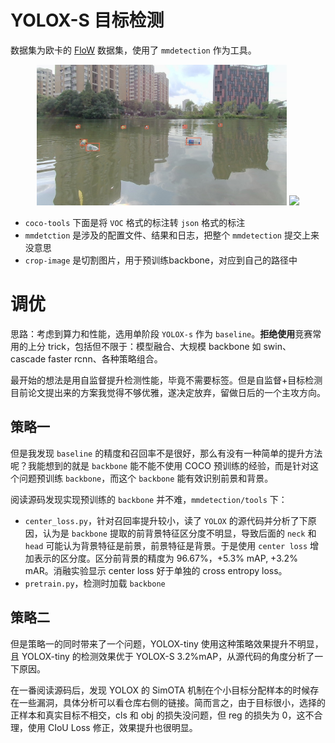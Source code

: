 # YOLOX-S 目标检测

数据集为欧卡的 [FloW](http://www.orca-tech.cn/datasets/FloW/FloW-Img) 数据集，使用了 `mmdetection` 作为工具。

<p align="center">
    <img src="./sample/1.jpg" width="400">
    <img src="./sample/res.gif" width="400">
</p>

- `coco-tools` 下面是将 `VOC` 格式的标注转 `json` 格式的标注
- `mmdetction` 是涉及的配置文件、结果和日志，把整个 `mmdetection` 提交上来没意思
- `crop-image` 是切割图片，用于预训练backbone，对应到自己的路径中

# 调优

思路：考虑到算力和性能，选用单阶段 `YOLOX-s` 作为 `baseline`。**拒绝使用**竞赛常用的上分 trick，包括但不限于：模型融合、大规模 backbone 如 swin、cascade faster rcnn、各种策略组合。

最开始的想法是用自监督提升检测性能，毕竟不需要标签。但是自监督+目标检测目前论文提出来的方案我觉得不够优雅，遂决定放弃，留做日后的一个主攻方向。

## 策略一

但是我发现 `baseline` 的精度和召回率不是很好，那么有没有一种简单的提升方法呢？我能想到的就是 `backbone` 能不能不使用 COCO 预训练的经验，而是针对这个问题预训练 `backbone`，而这个 `backbone` 能有效识别前景和背景。

阅读源码发现实现预训练的 `backbone` 并不难，`mmdetection/tools` 下：

- `center_loss.py`，针对召回率提升较小，读了 `YOLOX` 的源代码并分析了下原因，认为是 `backbone` 提取的前背景特征区分度不明显，导致后面的 `neck` 和 `head` 可能认为背景特征是前景，前景特征是背景。于是使用 `center loss` 增加表示的区分度。区分前背景的精度为 96.67%，+5.3% mAP, +3.2% mAR。消融实验显示 center loss 好于单独的 cross entropy loss。
- `pretrain.py`，检测时加载 `backbone`

## 策略二

但是策略一的同时带来了一个问题，YOLOX-tiny 使用这种策略效果提升不明显，且 YOLOX-tiny 的检测效果优于 YOLOX-S 3.2%mAP，从源代码的角度分析了一下原因。

在一番阅读源码后，发现 YOLOX 的 SimOTA 机制在个小目标分配样本的时候存在一些漏洞，具体分析可以看仓库右侧的链接。简而言之，由于目标很小，选择的正样本和真实目标不相交，cls 和 obj 的损失没问题，但 reg 的损失为 0，这不合理，使用 CIoU Loss 修正，效果提升也很明显。